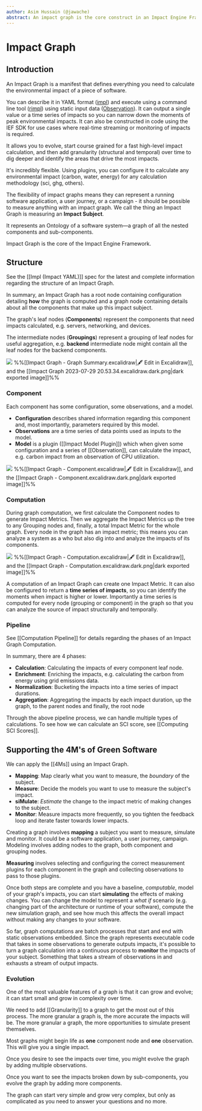 ```yaml
---
author: Asim Hussain (@jawache)
abstract: An impact graph is the core construct in an Impact Engine Framework through which all the other components interact.
---
```

# Impact Graph

## Introduction

An Impact Graph is a manifest that defines everything you need to calculate the environmental impact of a piece of software. 

You can describe it in YAML format ([impl](Impl%20(Impact%20YAML).md)) and execute using a command line tool ([rimpl](Rimpl.md)) using static input data ([Observation](Observation.md)). It can output a single value or a time series of impacts so you can narrow down the moments of peak environmental impacts. It can also be constructed in code using the IEF SDK for use cases where real-time streaming or monitoring of impacts is required.

It allows you to evolve, start course grained for a fast high-level impact calculation, and then add granularity (structural and temporal) over time to dig deeper and identify the areas that drive the most impacts.

It's incredibly flexible. Using plugins, you can configure it to calculate any environmental impact (carbon, water, energy) for any calculation methodology (sci, ghg, others).

The flexibility of impact graphs means they can represent a running software application, a user journey, or a campaign - it should be possible to measure anything with an impact graph. We call the thing an Impact Graph is measuring an **Impact Subject**.

It represents an Ontology of a software system—a graph of all the nested components and sub-components.

Impact Graph is the core of the Impact Engine Framework.

## Structure

See the [[Impl (Impact YAML)]] spec for the latest and complete information regarding the structure of an Impact Graph.

In summary, an Impact Graph has a root node containing configuration detailing **how** the graph is computed and a graph node containing details about all the components that make up this impact subject.

The graph's leaf nodes (**Components**) represent the components that need impacts calculated, e.g. servers, networking, and devices.

The intermediate nodes (**Groupings**) represent a grouping of leaf nodes for useful aggregation, e.g. **backend** intermediate node might contain all the leaf nodes for the backend components.

![](../../static/img/3f18767c1a55cee416e3de70314609e3.png)
%%[[Impact Graph - Graph Summary.excalidraw|🖋 Edit in Excalidraw]], and the [[Impact Graph 2023-07-29 20.53.34.excalidraw.dark.png|dark exported image]]%%

### Component

Each component has some configuration, some observations, and a model.
- **Configuration** describes shared information regarding this component and, most importantly, parameters required by this model.
- **Observations** are a time series of data points used as inputs to the model.
- **Model** is a plugin ([[Impact Model Plugin]]) which when given some configuration and a series of [[Observation]], can calculate the impact, e.g. carbon impact from an observation of CPU utilization.

![](../../static/img/decc58c3420d1e4e3701e5d1ac12883e.png)
%%[[Impact Graph - Component.excalidraw|🖋 Edit in Excalidraw]], and the [[Impact Graph - Component.excalidraw.dark.png|dark exported image]]%%

### Computation

During graph computation, we first calculate the Component nodes to generate Impact Metrics. Then we aggregate the Impact Metrics up the tree to any Grouping nodes and, finally, a total Impact Metric for the whole graph. Every node in the graph has an impact metric; this means you can analyze a system as a who but also dig into and analyze the impacts of its components.

![](../../static/img/bcb0066204a750f6b18a43a627c66b90.png)
%%[[Impact Graph - Computation.excalidraw|🖋 Edit in Excalidraw]], and the [[Impact Graph - Computation.excalidraw.dark.png|dark exported image]]%%

A computation of an Impact Graph can create one Impact Metric. It can also be configured to return a **time series of impacts**, so you can identify the moments when impact is higher or lower. Importantly a time series is computed for every node (grouping or component) in the graph so that you can analyze the source of impact structurally and temporally.

### Pipeline

See [[Computation Pipeline]] for details regarding the phases of an Impact Graph Computation. 

In summary, there are 4 phases:
- **Calculation**: Calculating the impacts of every component leaf node.
- **Enrichment**: Enriching the impacts, e.g. calculating the carbon from energy using grid emissions data.
- **Normalization**: Bucketing the impacts into a time series of impact durations.
- **Aggregation**: Aggregating the impacts by each impact duration, up the graph, to the parent nodes and finally, the root node 

Through the above pipeline process, we can handle multiple types of calculations. To see how we can calculate an SCI score, see [[Computing SCI Scores]].

## Supporting the 4M's of Green Software

We can apply the [[4Ms]] using an Impact Graph.

- **Mapping**: Map clearly what you want to measure, the *boundary* of the subject.
- **Measure**: Decide the models you want to use to measure the subject's impact.
- **siMulate**: *Estimate* the change to the impact metric of making changes to the subject.
- **Monitor**: Measure impacts more frequently, so you tighten the feedback loop and iterate faster towards lower impacts.

Creating a graph involves **mapping** a subject you want to measure, simulate and monitor. It could be a software application, a user journey, campaign. Modeling involves adding nodes to the graph, both component and grouping nodes.

**Measuring** involves selecting and configuring the correct measurement plugins for each component in the graph and collecting observations to pass to those plugins.

Once both steps are complete and you have a baseline, *computable*, model of your graph's impacts, you can start **simulating** the effects of making changes. You can change the model to represent a *what if* scenario (e.g. changing part of the architecture or runtime of your software), compute the new simulation graph, and see how much this affects the overall impact without making any changes to your software.

So far, graph computations are batch processes that start and end with static observations embedded. Since the graph represents executable code that takes in some observations to generate outputs impacts, it's possible to turn a graph calculation into a continuous process to **monitor** the impacts of your subject. Something that takes a stream of observations in and exhausts a stream of output impacts.

### Evolution

One of the most valuable features of a graph is that it can grow and evolve; it can start small and grow in complexity over time. 

We need to add [[Granularity]] to a graph to get the most out of this process. The more granular a graph is, the more accurate the impacts will be. The more granular a graph, the more opportunities to simulate present themselves. 

Most graphs might begin life as **one** component node and **one** observation. This will give you a single impact.

Once you desire to see the impacts over time, you might evolve the graph by adding multiple observations. 

Once you want to see the impacts broken down by sub-components, you evolve the graph by adding more components.

The graph can start very simple and grow very complex, but only as complicated as you need to answer your questions and no more.

